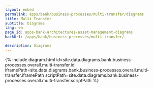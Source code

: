 ```yaml
---
layout: embed
permalink: apps/bank/business-processes/multi-transfer/diagrams
title: Multi Transfer
subtitle: Diagrams
lang: en
page_id: apps-bank-architectures-asset-management-diagrams
backUrl: /apps/bank/business-processes/multi-transfer/

description: Diagrams
---
```

{% include diagram.html id=site.data.diagrams.bank.business-processes.overall.multi-transfer.id iframePath=site.data.diagrams.bank.business-processes.overall.multi-transfer.iframePath scriptPath=site.data.diagrams.bank.business-processes.overall.multi-transfer.scriptPath %}